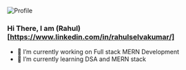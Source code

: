 ![Profile](https://github.com/RahulSelvakumar/RahulSelvakumar/assets/112105461/25e26355-d4ce-44f9-adf9-ba1b6751fd77)
### Hi There, I am (Rahul)[https://www.linkedin.com/in/rahulselvakumar/]
- 🔭 I’m currently working on Full stack MERN Development
- 🌱 I’m currently learning DSA and MERN stack
